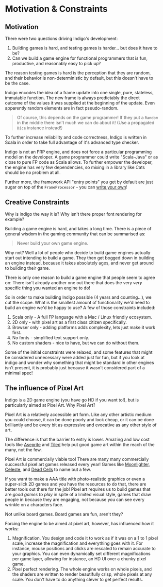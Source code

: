 # Motivation & Constraints

## Motivation

There were two questions driving Indigo's development:

1. Building games is hard, and testing games is harder... but does it have to be?
2. Can we build a game engine for functional programmers that is fun, productive, and reasonably easy to pick up?

The reason testing games is hard is the perception that they are random, and their behavior is non-deterministic by default, but this doesn't have to be the case.

Indigo encodes the idea of a frame update into one single, pure, stateless, immutable function. The new frame is always predictably the direct outcome of the values it was supplied at the beginning of the update. Even apparently random elements are in fact pseudo-random.

> Of course, this depends on the game programmer! If they put a `Random` in the middle there isn't much we can do about it! (Use a propagated `Dice` instance instead!)

To further increase reliability and code correctness, Indigo is written in Scala in order to take full advantage of it's advanced type checker.

Indigo is not an FRP engine, and does not force a particular programming model on the developer. A game programmer could write "Scala-Java" or as close to pure FP code as Scala allows. To further empower the developer, the engine has very few dependencies, so mixing in a library like Cats should be no problem at all.

Further more, the framework API "entry points" you get by default are just sugar on top of the `FrameProcessor` - you can [write your own](https://github.com/PurpleKingdomGames/indigo/blob/master/indigo/indigo/src/main/scala/indigo/IndigoSandbox.scala)!

## Creative Constraints

Why is indigo the way it is? Why isn't there proper font rendering for example?

Building a game engine is hard, and takes a long time. There is a piece of general wisdom in the gaming community that can be summarised as:

> Never build your own game engine.

Why not? Well a lot of people who decide to build game engines actually start out intending to build a game. They then get bogged down in building an engine instead, because it takes absolutely ages, and never get around to building their game.

There is only one reason to build a game engine that people seem to agree on: There isn't already another one out there that does the very _very_ specific thing you wanted an engine to do!

So in order to make building Indigo possible (4 years and counting...), we cut the scope. What is the smallest amount of functionality we'd need to build an engine we'd be happy to use? A few of those constraints included:

1. Scala only - A full FP language with a Mac / Linux friendly ecosystem.
2. 2D only - with pixel art as a first class citizen specifically.
3. Browser only - adding platforms adds complexity, lets just make it work first.
4. No fonts - simplified text support only.
5. No custom shaders - nice to have, but we can do without them.

Some of the initial constraints were relaxed, and some features that might be considered unnecessary were added just for fun, but if you look at indigo and wonder why something that might be standard in other engines isn't present, it is probably just because it wasn't considered part of a minimal spec!

## The influence of Pixel Art

Indigo is a 2D game engine (you have go HD if you want to!), but is particularly aimed at Pixel Art. Why Pixel Art?

Pixel Art is a relatively accessible art form. Like any other artistic medium you could choose, it can be done poorly and look cheap, or it can be done brilliantly and be every bit as expressive and evocative as any other style of art.

The difference is that the barrier to entry is lower. Amazing and low cost tools like [Aseprite](https://www.aseprite.org/) and [Tiled](https://www.mapeditor.org/) help put good game art within the reach of the many, not the few.

Pixel Art is commercially viable too! There are many many commercially successful pixel art games released every year! Games like [Moonlighter](https://store.steampowered.com/app/606150/Moonlighter/), [Celeste](https://store.steampowered.com/app/504230/Celeste/), and [Dead Cells](https://store.steampowered.com/app/588650/Dead_Cells/) to name but a few.

If you want to make a AAA title with photo-realistic graphics or even a super-slick 2D games and you have the resources to do that, there are better tools out there for the job! Pixel art requires us to build games that are _good games to play_ in spite of a limited visual style, games that draw people in because they are engaging, not because you can see every wrinkle on a characters face.

Not unlike board games. Board games are fun, aren't they?

Forcing the engine to be aimed at pixel art, however, has influenced how it works:

1. Magnification. You design and code it to work as if it was on a 1 to 1 pixel scale, increase the magnification and everything goes with it. For instance, mouse positions and clicks are rescaled to remain accurate to your graphics. You can even dynamically set different magnifications per game layer, allowing for instance, an HD UI over a chunky pixel game.
2. Pixel perfect rendering. The whole engine works on whole pixels, and the shaders are written to render beautifully crisp, whole pixels at any scale. You don't have to do anything clever to get perfect results.

